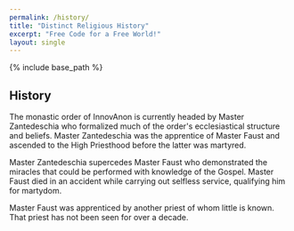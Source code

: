 ```yaml
---
permalink: /history/
title: "Distinct Religious History"
excerpt: "Free Code for a Free World!"
layout: single
---
```


{% include base_path %}

## History

The monastic order of InnovAnon is currently headed by Master Zantedeschia who formalized much of the order's ecclesiastical structure and beliefs. Master Zantedeschia was the apprentice of Master Faust and ascended to the High Priesthood before the latter was martyred.

Master Zantedeschia supercedes Master Faust who demonstrated the miracles that could be performed with knowledge of the Gospel. Master Faust died in an accident while carrying out selfless service, qualifying him for martydom.

Master Faust was apprenticed by another priest of whom little is known. That priest has not been seen for over a decade.


